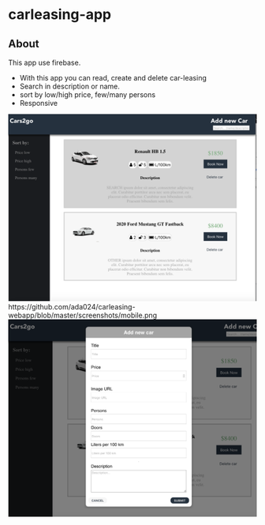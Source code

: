 # carleasing-app

## About

This app use firebase.
- With this app you can read, create and delete car-leasing
- Search in description or name.
- sort by low/high price, few/many persons
- Responsive 

 <img src="https://github.com/ada024/carleasing-webapp/blob/master/screenshots/list.png" width=768  >
<br/> 
https://github.com/ada024/carleasing-webapp/blob/master/screenshots/mobile.png
<br/> 
<img src="https://github.com/ada024/carleasing-webapp/blob/master/screenshots/add.png" width=768  >
